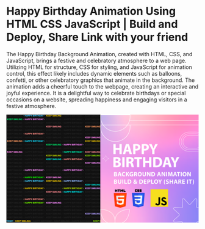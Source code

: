 # Happy Birthday Animation Using HTML CSS JavaScript | Build and Deploy, Share Link with your friend

The Happy Birthday Background Animation, created with HTML, CSS, and JavaScript, brings a festive and celebratory atmosphere to a web page. Utilizing HTML for structure, CSS for styling, and JavaScript for animation control, this effect likely includes dynamic elements such as balloons, confetti, or other celebratory graphics that animate in the background. The animation adds a cheerful touch to the webpage, creating an interactive and joyful experience. It is a delightful way to celebrate birthdays or special occasions on a website, spreading happiness and engaging visitors in a festive atmosphere.

![Happy Birthday](HappyBirthdayBackgroundAnimation.png)